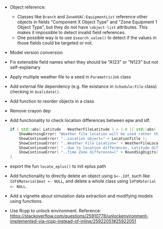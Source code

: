 * Object reference:
  - Classes like `Branch` and `ZoneHVAC:EquipmentList` reference other objects
    in fields "Component X Object Type" and "Zone Equipment 1 Object Type", but
    they do not have `\object-list` attributes. This makes it impossible to
    detect invalid field references.
  - One possible way is to use `$search_value()` to detect if the values in
    those fields could be targeted or not.

* Model version conversion

* Fix extensible field names when they should be "A123" or "N123" but not
  self-explainary

* Apply multiple weather file to a seed in `ParametricJob` class

* Add external file dependency (e.g. file existance in `Schedule:File` class)
  checking in `$validate()`.

* Add function to reorder objects in a class

* Remove crayon dep

* Add functionality to check location differences between epw and idf.
  ```cpp
  if ( std::abs( Latitude - WeatherFileLatitude ) > 1.0 || std::abs( Longitude - WeatherFileLongitude ) > 1.0 || std::abs( TimeZoneNumber - WeatherFileTimeZone ) > 0.0 || std::abs( Elevation - WeatherFileElevation ) / max( Elevation, 1.0 ) > 0.10 ) {
      ShowWarningError( "Weather file location will be used rather than entered (IDF) Location object." );
      ShowContinueError( "..Location object=" + LocationTitle );
      ShowContinueError( "..Weather File Location=" + WeatherFileLocationTitle );
      ShowContinueError( "..due to location differences, Latitude difference=[" + RoundSigDigits( std::abs( Latitude - WeatherFileLatitude ), 2 ) + "] degrees, Longitude difference=[" + RoundSigDigits( std::abs( Longitude - WeatherFileLongitude ), 2 ) + "] degrees." );
      ShowContinueError( "..Time Zone difference=[" + RoundSigDigits( std::abs( TimeZoneNumber - WeatherFileTimeZone ), 1 ) + "] hour(s), Elevation difference=[" + RoundSigDigits( std::abs( ( Elevation - WeatherFileElevation ) / max( Elevation, 1.0 ) ) * 100.0, 2 ) + "] percent, [" + RoundSigDigits( std::abs( Elevation - WeatherFileElevation ), 2 ) + "] meters." );
  }
  ```
* export the fun `locate_eplus()` to init eplus path

* Add functionality to directly delete an object using `$<-.Idf`, such like
  `Idf$Material$mat <- NULL`, and delete a whole class using `Idf$Material <-
  NULL`.

* Add a vignette about simulation data extraction and modifying models using
  functions.

* Use Rcpp to unlock environment. Reference: https://stackoverflow.com/questions/25910778/unlockenvironment-implemented-via-rcpp-instead-of-inline/25922051#25922051
